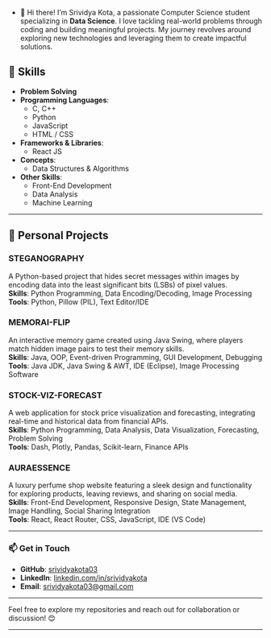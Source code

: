 - 👋 Hi there! I’m Srividya Kota, a passionate Computer Science student specializing in **Data Science**. I love tackling real-world problems through coding and building meaningful projects. My journey revolves around exploring new technologies and leveraging them to create impactful solutions.  

## 🚀 Skills  

- **Problem Solving**  
- **Programming Languages**:  
  - C, C++  
  - Python  
  - JavaScript  
  - HTML / CSS  
- **Frameworks & Libraries**:  
  - React JS  
- **Concepts**:  
  - Data Structures & Algorithms  
- **Other Skills**:  
  - Front-End Development  
  - Data Analysis  
  - Machine Learning  

---

## 🌟 Personal Projects  

### **STEGANOGRAPHY**  
A Python-based project that hides secret messages within images by encoding data into the least significant bits (LSBs) of pixel values.  
**Skills**: Python Programming, Data Encoding/Decoding, Image Processing  
**Tools**: Python, Pillow (PIL), Text Editor/IDE  

### **MEMORAI-FLIP**  
An interactive memory game created using Java Swing, where players match hidden image pairs to test their memory skills.  
**Skills**: Java, OOP, Event-driven Programming, GUI Development, Debugging  
**Tools**: Java JDK, Java Swing & AWT, IDE (Eclipse), Image Processing Software  

### **STOCK-VIZ-FORECAST**  
A web application for stock price visualization and forecasting, integrating real-time and historical data from financial APIs.  
**Skills**: Python Programming, Data Analysis, Data Visualization, Forecasting, Problem Solving  
**Tools**: Dash, Plotly, Pandas, Scikit-learn, Finance APIs  

### **AURAESSENCE**  
A luxury perfume shop website featuring a sleek design and functionality for exploring products, leaving reviews, and sharing on social media.  
**Skills**: Front-End Development, Responsive Design, State Management, Image Handling, Social Sharing Integration  
**Tools**: React, React Router, CSS, JavaScript, IDE (VS Code)  

---

### 📫 Get in Touch  

- **GitHub**: [srividyakota03](https://github.com/srividyakota03)
- **LinkedIn**: [linkedin.com/in/srividyakota](https://www.linkedin.com/in/srividyakota/)
- **Email**: srividyakota03@gmail.com

---

Feel free to explore my repositories and reach out for collaboration or discussion! 😊  

---  
